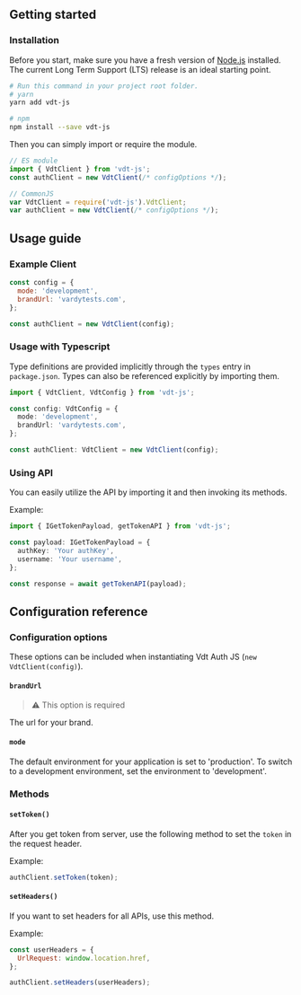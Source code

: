 ## Getting started

### Installation

Before you start, make sure you have a fresh version of [Node.js](https://nodejs.org/en/) installed. The current Long Term Support (LTS) release is an ideal starting point.

```bash
# Run this command in your project root folder.
# yarn
yarn add vdt-js

# npm
npm install --save vdt-js
```

Then you can simply import or require the module.

```javascript
// ES module
import { VdtClient } from 'vdt-js';
const authClient = new VdtClient(/* configOptions */);
```

```javascript
// CommonJS
var VdtClient = require('vdt-js').VdtClient;
var authClient = new VdtClient(/* configOptions */);
```

## Usage guide

### Example Client

```javascript
const config = {
  mode: 'development',
  brandUrl: 'vardytests.com',
};

const authClient = new VdtClient(config);
```

### Usage with Typescript

Type definitions are provided implicitly through the `types` entry in `package.json`. Types can also be referenced explicitly by importing them.

```typescript
import { VdtClient, VdtConfig } from 'vdt-js';

const config: VdtConfig = {
  mode: 'development',
  brandUrl: 'vardytests.com',
};

const authClient: VdtClient = new VdtClient(config);
```

### Using API

You can easily utilize the API by importing it and then invoking its methods.

Example:

```typescript
import { IGetTokenPayload, getTokenAPI } from 'vdt-js';

const payload: IGetTokenPayload = {
  authKey: 'Your authKey',
  username: 'Your username',
};

const response = await getTokenAPI(payload);
```

## Configuration reference

### Configuration options

These options can be included when instantiating Vdt Auth JS (`new VdtClient(config)`).

#### `brandUrl`

> :warning: This option is required

The url for your brand.

#### `mode`

The default environment for your application is set to 'production'. To switch to a development environment, set the environment to 'development'.

### Methods

#### `setToken()`

After you get token from server, use the following method to set the `token` in the request header.

Example:

```javascript
authClient.setToken(token);
```

#### `setHeaders()`

If you want to set headers for all APIs, use this method.

Example:

```javascript
const userHeaders = {
  UrlRequest: window.location.href,
};

authClient.setHeaders(userHeaders);
```
